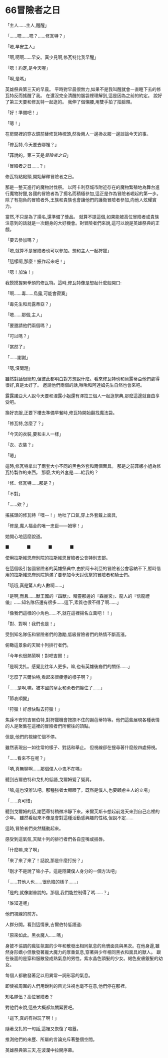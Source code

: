 # 66冒險者之日

「主人......主人,醒醒」

「......嗯......嗯？......修瓦特？」

「嗯,早安主人」

「啊,啊啊......早安。真少見啊,修瓦特比我早醒」

「嗯！約定,是今天喔」

「啊,是嗎」

英雄祭典第三天的早晨。
平時對早晨很無力,如果不是我叫醒就會一直睡下去的修瓦特反而搖醒了我。
在還沒完全清醒的腦袋裡理解到,這是因為之前的約定。
說好了第三天要和修瓦特一起逛的。
我伸了個懶腰,用雙手拍了拍臉頰。

「好！準備吧！」

「嗯！」

在房間裡的穿衣鏡前替修瓦特梳頭,然後兩人一邊換衣服一邊談論今天的事。

「修瓦特,今天要去哪裡？」

「菲說的。第三天是*冒險者之日*」

「冒險者之日......？」

修瓦特點點頭,開始解釋冒險者之日。

那是一整天進行的魔物討伐祭。
以阿卡利亞城市附近存在的魔物繁殖地為舞台進行魔物狩獵,各國的冒險者為了揚名而積極參加,這正是作為冒險者崛起的第一步。
除了有抱負的冒險者外,王族和貴族也會讓他們的護衛冒險者參加,向他人炫耀實力。

當然,不只是為了揚名,還準備了獎品。
就算不提這個,如果能被高位冒險者或貴族注意到的話就是一次翻身的大好機會。對冒險者們來說,這可以說是英雄祭典的正戲。

「要去參加嗎？」

「嗯,就算不是冒險者也可以參加。想和主人一起狩獵」

「這樣啊,那麼！振作起來吧！」

「嗯！加油！」

我摸摸握緊拳頭的修瓦特。這時,修瓦特像是想起什麼般開口:

「啊......毒......烏露,可能會寂寞」

「毒先生和烏露蒂亞？」

「嗯......那個,主人」

「要邀請他們兩個嗎？」

「可以嗎？」

「當然了」

「......謝謝」

「嗯,沒問題」

雖然對話很簡短,但彼此都明白對方想說什麼。看來修瓦特也和烏露蒂亞他們處得很好,真是太好了。
邀請他們兩個的話,啾啾和阿達姆先生自然也會來吧。

露露諾亞大人說今天要和涅露小姐還有澤拉三個人一起逛祭典,那麼這邊就自由享受吧。

換好衣服,正要下樓去準備早餐時,修瓦特開始翻找魔法袋。

「修瓦特,怎麼了？」

「今天的衣裝,要和主人一樣」

「衣、衣裝？」

「嗯」

這時,修瓦特拿出了兩套大小不同的黑色外套和兩個面具。
那是之前菲娜小姐為修瓦特製作的東西。
那麼,大的外套是......給我的？

「修、修瓦特......那是？」

「不對」

「......欸？」

搖搖頭的修瓦特「嘿—！」地吐了口氣,穿上外套戴上面具,

「修是,魔人福金的唯一忠臣——姆寧！」

她開心地這麼說道。

■　　　　■　　　　■　　　　■

使用拉斯維恩府別院的拉斯維恩冒險者公會特別支部。

在這個吸引各國冒險者的英雄祭典中,由於阿卡利亞的冒險者公會容納不下,暫時借用的拉斯維恩府別院擠滿了要參加今天討伐祭的冒險者和騎士們。

「哦哦,真是驚人的人數啊......」

「是啊,而且......獸王國的『四獸』、精靈那邊的『森麗宮』、龍人的『信龍禮儀』......知名隊伍還有很多......這下,素質也很不得了啊......」

「像我們這樣的小角色......不,就在這裡揚名立萬吧！！」

「對、對啊！我們也是！」

受到知名隊伍和冒險者們的激勵,低級冒險者們的熱情不斷高漲。

俯瞰這景象的天賦十列排行者們。

「今年也很熱鬧啊！對吧吉爾！」

「是啊戈扎。感覺比往年人更多。嘛,也有英雄後裔們的關係......」

「怎麼了吉爾伯特,看起來很疲憊的樣子啊？」

「......是啊,嘛。被本國的皇女和勇者們纏住了......」

「節哀順變」

「狩獵！好想快點去狩獵！」

焦躁不安的吉爾伯特,對狩獵機會按捺不住的謝芭蒂特等。他們這些展現各種表情的人是聚集在這裡的冒險者們所嚮往的頂點。

但是,他們的視線忙個不停。

雖然表現出一如往常的樣子、對話和舉止。
但視線卻在搜尋著什麼般四處掃視。

「......看來不在呢？」

「嘖,真無聊啊......那個僕人小鬼不在嗎」

聽到吉爾伯特和戈扎的低語,戈爾姆聳了聳肩。

「嘛,這也沒辦法吧。那種強者太顯眼了。既然是僕人,也要顧慮主人的立場」

「......真可惜」

聽到戈爾姆的話,謝芭蒂特稍微冷靜下來。米爾芙斯卡想起前幾天來到自己店裡的少年。
雖然看起來不像是會對這種活動感興趣的性格,但說不定......

這時,冒險者們突然騷動起來。

感受到這氣氛,天賦十列的排行者們各自歪嘴或抿唇。

「什麼嘛,來了啊」

「來了來了來了！話說,那是什麼打扮？」

「剛才不是說了嘛小子。這是隱藏僕人身分的一個方法吧」

「......其他人也......很危險的樣子......」

「是的,就像謝普說的。那個,我們能控制得了嗎......？」

「誰知道呢」

他們視線的前方。

人群分開。看到這情景,吉爾伯特低語道:

「原來如此。黑衣魔人......嗎」

身披不協調的瘋狂氛圍的少年和散發出相同氣息的烏鴉面具與黑衣。在他身邊,雖然身形嬌小但散發著龐大魔力的厚重氣息,穿著與少年相同黑衣和面具的獸人。
跟在後面的是穿和服散發成熟氣息的男性。紫水晶色頭髮的少女。褐色皮膚銀髮的幼女。

每個人都散發著足以用異常一詞形容的氣息。

即使被周圍的人們用銳利的目光注視也毫不在意,他們停在那裡。

知名隊伍？高位冒險者？

對他們來說,這些大概都無關緊要吧。

「這下,真的有得玩了啊！」

隨著戈扎的一句話,這裡又恢復了喧囂。

推測他們的來歷、所屬的言論充斥著整個空間。

英雄祭典第三天,在波瀾中拉開序幕。